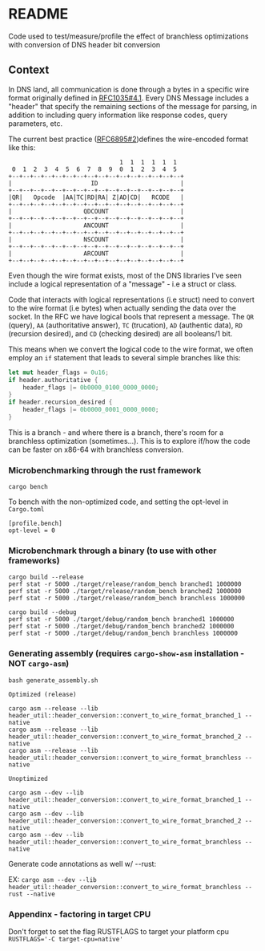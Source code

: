 # README

Code used to test/measure/profile the effect of branchless optimizations with conversion of DNS header bit conversion

## Context

In DNS land, all communication is done through a bytes in a specific wire format originally defined in [RFC1035#4.1](https://datatracker.ietf.org/doc/html/rfc1035.html#section-4.1). Every DNS Message includes a "header" that specify the remaining sections of the message for parsing, in addition to including query information like response codes, query parameters, etc.

The current best practice ([RFC6895#2](https://datatracker.ietf.org/doc/html/rfc6895.html#section-2))defines the wire-encoded format like this: 

```rfc
                               1  1  1  1  1  1
 0  1  2  3  4  5  6  7  8  9  0  1  2  3  4  5
+--+--+--+--+--+--+--+--+--+--+--+--+--+--+--+--+
|                      ID                       |
+--+--+--+--+--+--+--+--+--+--+--+--+--+--+--+--+
|QR|   Opcode  |AA|TC|RD|RA| Z|AD|CD|   RCODE   |
+--+--+--+--+--+--+--+--+--+--+--+--+--+--+--+--+
|                    QDCOUNT                    |
+--+--+--+--+--+--+--+--+--+--+--+--+--+--+--+--+
|                    ANCOUNT                    |
+--+--+--+--+--+--+--+--+--+--+--+--+--+--+--+--+
|                    NSCOUNT                    |
+--+--+--+--+--+--+--+--+--+--+--+--+--+--+--+--+
|                    ARCOUNT                    |
+--+--+--+--+--+--+--+--+--+--+--+--+--+--+--+--+
```

Even though the wire format exists, most of the DNS libraries I've seen include a logical representation of a "message" - i.e a struct or class. 

Code that interacts with logical representations (i.e struct) need to convert to the wire format (i.e bytes) when actually sending the data over the socket. In the RFC we have logical bools that represent a message. The `QR` (query), `AA` (authoritative answer), `TC` (trucation), `AD` (authentic data), `RD` (recursion desired), and `CD` (checking desired) are all booleans/1 bit. 

This means when we convert the logical code to the wire format, we often employ an `if` statement that leads to several simple branches like this:

```rust
let mut header_flags = 0u16;
if header.authoritative {
	header_flags |= 0b0000_0100_0000_0000;
}
if header.recursion_desired {
	header_flags |= 0b0000_0001_0000_0000;
}
```

This is a branch - and where there is a branch, there's room for a branchless optimization (sometimes...). This is to explore if/how the code can be faster on x86-64 with branchless conversion.

### Microbenchmarking through the rust framework
```
cargo bench
```

To bench with the non-optimized code, and setting the opt-level in `Cargo.toml`
```
[profile.bench]
opt-level = 0
```

### Microbenchmark through a binary (to use with other frameworks)
```
cargo build --release
perf stat -r 5000 ./target/release/random_bench branched1 1000000
perf stat -r 5000 ./target/release/random_bench branched2 1000000
perf stat -r 5000 ./target/release/random_bench branchless 1000000
```

```
cargo build --debug
perf stat -r 5000 ./target/debug/random_bench branched1 1000000
perf stat -r 5000 ./target/debug/random_bench branched2 1000000
perf stat -r 5000 ./target/debug/random_bench branchless 1000000
```



### Generating assembly (requires `cargo-show-asm` installation - NOT `cargo-asm`)

```
bash generate_assembly.sh
```


`Optimized (release)`
```
cargo asm --release --lib header_util::header_conversion::convert_to_wire_format_branched_1 --native
cargo asm --release --lib header_util::header_conversion::convert_to_wire_format_branched_2 --native
cargo asm --release --lib header_util::header_conversion::convert_to_wire_format_branchless --native
```

`Unoptimized`
```
cargo asm --dev --lib header_util::header_conversion::convert_to_wire_format_branched_1 --native
cargo asm --dev --lib header_util::header_conversion::convert_to_wire_format_branched_2 --native
cargo asm --dev --lib header_util::header_conversion::convert_to_wire_format_branchless --native
```

Generate code annotations as well w/ --rust:

EX: `cargo asm --dev --lib header_util::header_conversion::convert_to_wire_format_branchless --rust --native`



### Appendinx - factoring in target CPU

Don't forget to set the flag RUSTFLAGS to target your platform cpu `RUSTFLAGS='-C target-cpu=native'`